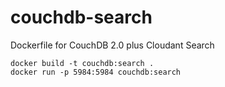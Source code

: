 # couchdb-search
Dockerfile for CouchDB 2.0 plus Cloudant Search

    docker build -t couchdb:search .
    docker run -p 5984:5984 couchdb:search
